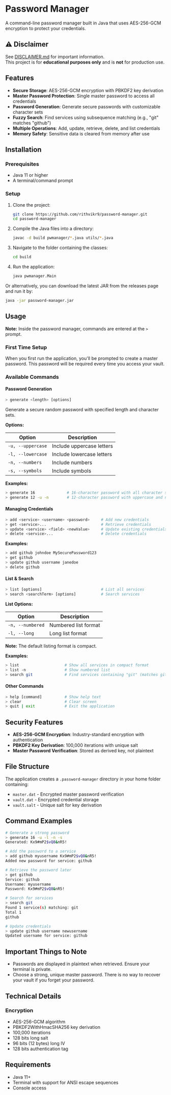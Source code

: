 # Password Manager

A command-line password manager built in Java that uses AES-256-GCM encryption to protect your credentials.

## ⚠️ Disclaimer
See [DISCLAIMER.md](DISCLAIMER.md) for important information.  
This project is for **educational purposes only** and is **not** for production use.

## Features

- **Secure Storage**: AES-256-GCM encryption with PBKDF2 key derivation
- **Master Password Protection**: Single master password to access all credentials
- **Password Generation**: Generate secure passwords with customizable character sets
- **Fuzzy Search**: Find services using subsequence matching (e.g., "git" matches "github")
- **Multiple Operations**: Add, update, retrieve, delete, and list credentials
- **Memory Safety**: Sensitive data is cleared from memory after use

## Installation

### Prerequisites
- Java 11 or higher
- A terminal/command prompt

### Setup
1. Clone the project:
   ```bash
   git clone https://github.com/rithvikr9/password-manager.git
   cd password-manager
   ```
2. Compile the Java files into a directory:
   ```bash
   javac -d build pwmanager/*.java utils/*.java
   ```
3. Navigate to the folder containing the classes:
   ```bash
   cd build
   ```
4. Run the application:
   ```bash
   java pwmanager.Main
   ```
   
Or alternatively, you can download the latest JAR from the releases page and run it by:
```bash
java -jar password-manager.jar
```

## Usage

**Note:** Inside the password manager, commands are entered at the `>` prompt.

### First Time Setup
When you first run the application, you'll be prompted to create a master password. This password will be required every time you access your vault.

### Available Commands

#### Password Generation
```bash
> generate <length> [options]
```
Generate a secure random password with specified length and character sets.

**Options:**

| Option            | Description               |
|-------------------|---------------------------|
| `-u, --uppercase` | Include uppercase letters |
| `-l, --lowercase` | Include lowercase letters |
| `-n, --numbers`   | Include numbers           |
| `-s, --symbols`   | Include symbols           |

**Examples:**
```bash
> generate 16              # 16-character password with all character sets
> generate 12 -u -n        # 12-character password with uppercase and numbers only
```

#### Managing Credentials
```bash
> add <service> <username> <password>     # Add new credentials
> get <service>...                        # Retrieve credentials  
> update <service> <field> <newValue>     # Update existing credentials
> delete <service>...                     # Delete credentials
```

**Examples:**
```bash
> add github johndoe MySecurePassword123
> get github
> update github username janedoe
> delete github
```

#### List & Search
```bash
> list [options]                          # List all services
> search <searchTerm> [options]           # Search services
```

**List Options:**

| Option           | Description          |
|------------------|----------------------|
| `-n, --numbered` | Numbered list format |
| `-l, --long`     | Long list format     |

**Note:** The default listing format is compact.

**Examples:**
```bash
> list                    # Show all services in compact format
> list -n                 # Show numbered list
> search git              # Find services containing "git" (matches github, gitlab)
```

#### Other Commands
```bash
> help [command]          # Show help text
> clear                   # Clear screen
> quit | exit             # Exit the application
```

## Security Features

- **AES-256-GCM Encryption**: Industry-standard encryption with authentication
- **PBKDF2 Key Derivation**: 100,000 iterations with unique salt
- **Master Password Verification**: Stored as derived key, not plaintext

## File Structure

The application creates a `.password-manager` directory in your home folder containing:
- `master.dat` - Encrypted master password verification
- `vault.dat` - Encrypted credential storage
- `vault.salt` - Unique salt for key derivation

## Command Examples

```bash
# Generate a strong password
> generate 16 -u -l -n -s
Generated: Kx9#mP2$vQ8&nR5!

# Add the password to a service  
> add github myusername Kx9#mP2$vQ8&nR5!
Added new password for service: github

# Retrieve the password later
> get github
Service: github
Username: myusername  
Password: Kx9#mP2$vQ8&nR5!

# Search for services
> search git
Found 1 service(s) matching: git
Total 1
github

# Update credentials
> update github username newusername
Updated username for service: github
```

## Important Things to Note

- Passwords are displayed in plaintext when retrieved. Ensure your terminal is private.
- Choose a strong, unique master password. There is no way to recover your vault if you forget your password.

## Technical Details

### Encryption
- AES-256-GCM algorithm
- PBKDF2WithHmacSHA256 key derivation
- 100,000 iterations
- 128 bits long salt
- 96 bits (12 bytes) long IV
- 128 bits authentication tag

## Requirements

- Java 11+
- Terminal with support for ANSI escape sequences
- Console access